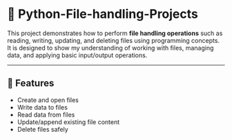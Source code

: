 # 📂 Python-File-handling-Projects

This project demonstrates how to perform **file handling operations** such as reading, writing, updating, and deleting files using programming concepts.  
It is designed to show my understanding of working with files, managing data, and applying basic input/output operations.

---

## 🚀 Features
- Create and open files  
- Write data to files  
- Read data from files  
- Update/append existing file content  
- Delete files safely  
